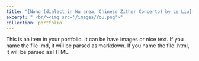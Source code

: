 ```yaml
---
title: "[Nong (dialect in Wu area, Chinese Zither Concerto) by Le Liu](http://xhslink.com/a/oNYx5tUqnl5ab)"
excerpt: " <br/><img src='/images/You.png'>"
collection: portfolio
---
```


This is an item in your portfolio. It can be have images or nice text. If you name the file .md, it will be parsed as markdown. If you name the file .html, it will be parsed as HTML. 
